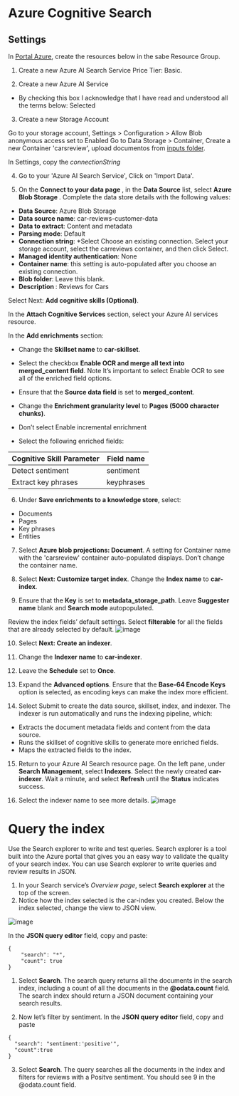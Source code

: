 # Azure Cognitive Search

## Settings
In [Portal Azure](https://portal.azure.com/), create the resources below in the sabe Resource Group.

1. Create  a new Azure AI Search Service
Price Tier: Basic.

2. Create a new Azure AI Service
* By checking this box I acknowledge that I have read and understood all the terms below: Selected

3. Create a new Storage Account


Go to your storage account, Settings > Configuration > Allow Blob anonymous access set to Enabled
Go to Data Storage > Container, Create a new Container 'carsreview', upload documentos from [inputs folder](https://github.com/faulycoelho/azure-ai-cognitive-search/tree/main/inputs).

In Settings, copy the *connectionString*

4. Go to your 'Azure AI Search Service', Click on 'Import Data'.

5. On the <b>Connect to your data page </b>, in the  <b>Data Source</b> list, select  <b>Azure Blob Storage </b>. Complete the data store details with the following values:

* <b>Data Source</b>: Azure Blob Storage
* <b>Data source name</b>: car-reviews-customer-data
* <b>Data to extract</b>: Content and metadata
* <b>Parsing mode</b>: Default
* <b>Connection string</b>: *Select Choose an existing connection. Select your storage account, select the carreviews container, and then click Select.
* <b>Managed identity authentication</b>: None
* <b>Container name</b>: this setting is auto-populated after you choose an existing connection.
* <b>Blob folder</b>: Leave this blank.
* <b>Description </b>: Reviews for Cars


Select Next: <b>Add cognitive skills (Optional)</b>.

In the <b>Attach Cognitive Services</b> section, select your Azure AI services resource.

In the <b>Add enrichments</b> section:
* Change the <b>Skillset name</b> to <b>car-skillset</b>.
* Select the checkbox <b>Enable OCR and merge all text into merged_content field</b>.
Note It’s important to select Enable OCR to see all of the enriched field options.

* Ensure that the <b>Source data field</b> is set to <b>merged_content</b>.
* Change the <b>Enrichment granularity level</b> to <b>Pages (5000 character chunks)</b>.
* Don’t select Enable incremental enrichment
* Select the following enriched fields:

 


Cognitive Skill	Parameter |	Field name
--------------------------|--------------
Detect sentiment	 	  |sentiment
Extract key phrases	 	  |keyphrases




6. Under <b> Save enrichments to a knowledge store</b>, select:
* Documents
* Pages
* Key phrases
* Entities


7. Select <b>Azure blob projections: Document</b>. A setting for Container name with the 'carsreview' container auto-populated displays. Don’t change the container name.

8. Select <b>Next: Customize target index</b>. Change the <b>Index name</b> to <b>car-index</b>.

9. Ensure that the <b>Key</b> is set to <b>metadata_storage_path</b>. Leave <b>Suggester name</b> blank and <b>Search mode</b> autopopulated.

Review the index fields’ default settings. Select <b>filterable</b> for all the fields that are already selected by default.
![image](https://github.com/faulycoelho/azure-ai-cognitive-search/assets/37049426/bf70c9b5-815f-4b09-b71e-b38c4a223513)


10. Select <b>Next: Create an indexer</b>.

11. Change the <b>Indexer name</b> to <b>car-indexer</b>.

12. Leave the <b>Schedule</b> set to <b>Once</b>.


13. Expand the <b>Advanced options</b>. Ensure that the <b>Base-64 Encode Keys</b> option is selected, as encoding keys can make the index more efficient.

14. Select Submit to create the data source, skillset, index, and indexer. The indexer is run automatically and runs the indexing pipeline, which:
* Extracts the document metadata fields and content from the data source.
* Runs the skillset of cognitive skills to generate more enriched fields.
* Maps the extracted fields to the index.

15. Return to your Azure AI Search resource page. On the left pane, under <b>Search Management</b>, select <b>Indexers</b>. Select the newly created <b>car-indexer</b>. Wait a minute, and select <b>Refresh</b> until the <b>Status</b> indicates success.


16. Select the indexer name to see more details.
![image](https://github.com/faulycoelho/azure-ai-cognitive-search/assets/37049426/54be6c13-0b90-4e08-aad9-209dc75c18a9)

<h1>Query the index</h1>

Use the Search explorer to write and test queries. Search explorer is a tool built into the Azure portal that gives you an easy way to validate the quality of your search index. You can use Search explorer to write queries and review results in JSON.

1. In your Search service’s <i>Overview page</i>, select <b>Search explorer</b> at the top of the screen.
2. Notice how the index selected is the car-index you created. Below the index selected, change the view to JSON view.

![image](https://github.com/faulycoelho/azure-ai-cognitive-search/assets/37049426/89679bf7-0a62-4234-8f12-fe4734d9ec71)

In the <b>JSON query editor</b> field, copy and paste:
```
{
    "search": "*",
    "count": true
}
 ```
1. Select <b>Search</b>. The search query returns all the documents in the search index, including a count of all the documents in the <b>@odata.count</b> field. The search index should return a JSON document containing your search results.

2. Now let’s filter by sentiment. In the <b>JSON query editor</b> field, copy and paste
```
{
  "search": "sentiment:'positive'",
  "count":true  
}
```

3. Select <b>Search</b>. The query searches all the documents in the index and filters for reviews with a Positve sentiment. You should see 9 in the @odata.count field.

